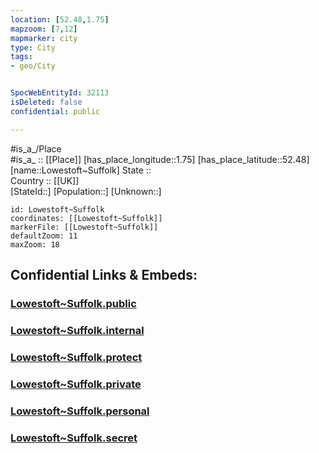 ```yaml
---
location: [52.48,1.75] 
mapzoom: [7,12] 
mapmarker: city 
type: City
tags:
- geo/City


SpocWebEntityId: 32113
isDeleted: false
confidential: public

---
```

#is_a_/Place  
#is_a_ :: [[Place]] 
[has_place_longitude::1.75] 
[has_place_latitude::52.48] 
[name::Lowestoft~Suffolk] 
State ::  
Country :: [[UK]]  
[StateId::] 
[Population::] 
[Unknown::] 


```leaflet
id: Lowestoft~Suffolk
coordinates: [[Lowestoft~Suffolk]] 
markerFile: [[Lowestoft~Suffolk]] 
defaultZoom: 11 
maxZoom: 18
```


## Confidential Links & Embeds: 

### [Lowestoft~Suffolk.public](/_public/\Earth\Continent\Europe\Europe~North\UK\England\Regions~England\East_of_England\Suffolk\cities~Suffolk\Waveney\cities~WaveneyLowestoft~Suffolk.public.md) 

### [Lowestoft~Suffolk.internal](/_internal/\Earth\Continent\Europe\Europe~North\UK\England\Regions~England\East_of_England\Suffolk\cities~Suffolk\Waveney\cities~WaveneyLowestoft~Suffolk.internal.md) 

### [Lowestoft~Suffolk.protect](/_protect/\Earth\Continent\Europe\Europe~North\UK\England\Regions~England\East_of_England\Suffolk\cities~Suffolk\Waveney\cities~WaveneyLowestoft~Suffolk.protect.md) 

### [Lowestoft~Suffolk.private](/_private/\Earth\Continent\Europe\Europe~North\UK\England\Regions~England\East_of_England\Suffolk\cities~Suffolk\Waveney\cities~WaveneyLowestoft~Suffolk.private.md) 

### [Lowestoft~Suffolk.personal](/_personal/\Earth\Continent\Europe\Europe~North\UK\England\Regions~England\East_of_England\Suffolk\cities~Suffolk\Waveney\cities~WaveneyLowestoft~Suffolk.personal.md) 

### [Lowestoft~Suffolk.secret](/_secret/\Earth\Continent\Europe\Europe~North\UK\England\Regions~England\East_of_England\Suffolk\cities~Suffolk\Waveney\cities~WaveneyLowestoft~Suffolk.secret.md)

